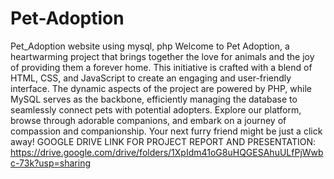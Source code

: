# Pet-Adoption
Pet_Adoption website using mysql, php
Welcome to Pet Adoption, a heartwarming project that brings together the love for animals and the joy of providing them a forever home. This initiative is crafted with a blend of HTML, CSS, and JavaScript to create an engaging and user-friendly interface. The dynamic aspects of the project are powered by PHP, while MySQL serves as the backbone, efficiently managing the database to seamlessly connect pets with potential adopters. Explore our platform, browse through adorable companions, and embark on a journey of compassion and companionship. Your next furry friend might be just a click away!
GOOGLE DRIVE LINK FOR PROJECT REPORT AND PRESENTATION:
https://drive.google.com/drive/folders/1XpIdm41oG8uHQGESAhuULfPjWwbc-73k?usp=sharing
